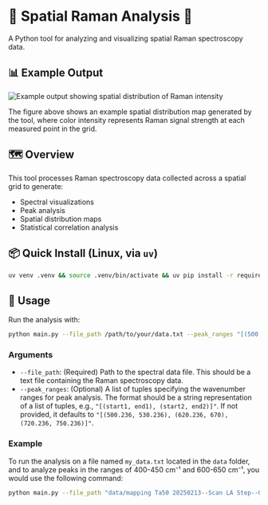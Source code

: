 # 🧪 Spatial Raman Analysis 🔬

A Python tool for analyzing and visualizing spatial Raman spectroscopy data.


## 📊 Example Output

![Example output showing spatial distribution of Raman intensity](figures/example.png)

The figure above shows an example spatial distribution map generated by the tool, where color intensity represents Raman signal strength at each measured point in the grid.


## 🗺️ Overview

This tool processes Raman spectroscopy data collected across a spatial grid to generate:

- Spectral visualizations
- Peak analysis
- Spatial distribution maps
- Statistical correlation analysis

## 📦 Quick Install (Linux, via `uv`)

```bash
uv venv .venv && source .venv/bin/activate && uv pip install -r requirements.txt
```


## 🚀 Usage

Run the analysis with:

```bash
python main.py --file_path /path/to/your/data.txt --peak_ranges "[(500, 530), (620, 670), (720, 750)]"
```

### Arguments

- `--file_path`: (Required) Path to the spectral data file. This should be a text file containing the Raman spectroscopy data.
- `--peak_ranges`: (Optional) A list of tuples specifying the wavenumber ranges for peak analysis. The format should be a string representation of a list of tuples, e.g., `"[(start1, end1), (start2, end2)]"`. If not provided, it defaults to `"[(500.236, 530.236), (620.236, 670), (720.236, 750.236)]"`.

### Example

To run the analysis on a file named `my_data.txt` located in the `data` folder, and to analyze peaks in the ranges of 400-450 cm⁻¹ and 600-650 cm⁻¹, you would use the following command:

```bash
python main.py --file_path "data/mapping Ta50 20250213--Scan LA Step--007--Spec.Data 1.txt" --peak_ranges "[(400, 450), (600, 650)]"
```



